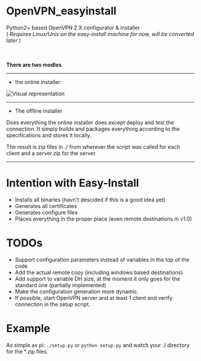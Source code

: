 OpenVPN_easyinstall
===================

Python2+ based OpenVPN 2.X configurator &amp; installer<br>
( *Requires Linux/Unix on the easy-install machine for now, will be converted later* )
<br>
<br>
<br>

**There are two modles**

---------------------
 - the online installer:

![Visual representation](https://drive.google.com/uc?export=download&id=0B1eeO3A_DUEtaTJsbXFuNHpmNmc)

---------------------

- The offline installer
 
Does everything the online installer does except deploy and test the connection.
It simply builds and packages everything according to the specifications and stores it locally.

The result is zip files in ./ from wherever the script was called for each client and a server.zip for the server.

---------------------


Intention with Easy-Install
============

 - Installs all binaries (havn't descided if this is a good idea yet)
 - Generates all certificates
 - Generates configure files
 - Places everything in the proper place (even remote destinations in v1.0)


TODOs
=====

 - Support configuration parameters instead of variables in the top of the code
 - Add the actual remote copy (including windows based destinations)
 - Add support to variable DH size, at the moment it only goes for the standard one (partially implemented)
 - Make the configuration generation more dynamic.
 - If possible, start OpenVPN server and at least 1 client and verify connection in the setup script.

Example
=======
As simple as pi:
``./setup.py`` or ``python setup.py``
and watch your ./ directory for the *.zip files.
